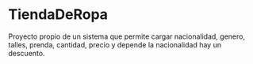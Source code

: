 # TiendaDeRopa
Proyecto propio de un sistema que permite cargar nacionalidad, genero, talles, prenda, cantidad, precio y depende la nacionalidad hay un descuento.

